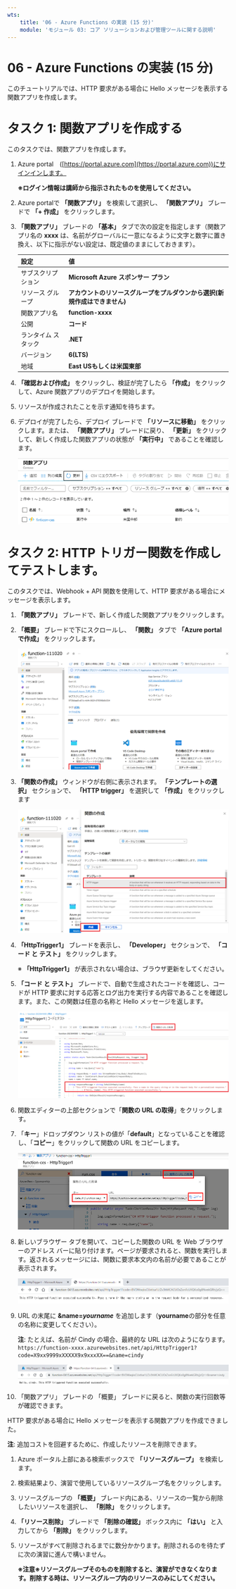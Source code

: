 ```yaml
---
wts:
    title: '06 - Azure Functions の実装 (15 分)'
    module: 'モジュール 03: コア ソリューションおよび管理ツールに関する説明'
---
```

# 06 - Azure Functions の実装 (15 分)

このチュートリアルでは、HTTP 要求がある場合に Hello メッセージを表示する関数アプリを作成します。 

# タスク 1: 関数アプリを作成する 

このタスクでは、関数アプリを作成します。

1. Azure portal　([https://portal.azure.com](https://portal.azure.com))にサインインします。

    **※ログイン情報は講師から指示されたものを使用してください。**

2. Azure portalで **「関数アプリ」** を検索して選択し、 **「関数アプリ」** ブレードで **「+ 作成」** をクリックします。

    

3. **「関数アプリ」** ブレードの **「基本」** タブで次の設定を指定します（関数アプリ名の **xxxx** は、名前がグローバルに一意になるように文字と数字に置き換え、以下に指示がない設定は、既定値のままにしておきます）。

    | 設定 | 値 |
    | -- | --|
    | サブスクリプション | **Microsoft Azure スポンサー プラン** |
    | リソース グループ | **アカウントのリソースグループをプルダウンから選択(新規作成はできません)** |
    | 関数アプリ名 | **function-xxxx** |
    | 公開 | **コード** |
    | ランタイム スタック | **.NET** |
    | バージョン | **6(LTS)** |
    | 地域 | **East USもしくは米国東部** |

4. **「確認および作成」** をクリックし、検証が完了したら **「作成」** をクリックして、Azure 関数アプリのデプロイを開始します。

5. リソースが作成されたことを示す通知を待ちます。

6. デプロイが完了したら、デプロイ ブレードで  **「リソースに移動」**  をクリックします。または、 **「関数アプリ」** ブレードに戻り、 **「更新」** をクリックして、新しく作成した関数アプリの状態が **「実行中」** であることを確認します。 

    

    ![新しい関数アプリを使用した「関数アプリ」ページのスクリーンショット。](./images/0701.png)

# タスク 2: HTTP トリガー関数を作成してテストします。

このタスクでは、Webhook + API 関数を使用して、HTTP 要求がある場合にメッセージを表示します。 

1. **「関数アプリ」** ブレードで、新しく作成した関数アプリをクリックします。 

2. **「概要」** ブレードで下にスクロールし、 **「関数」** タブで **「Azure portal で作成」** をクリックします。

    

    ![0702](./images/0702.png)

3. **「関数の作成」** ウィンドウが右側に表示されます。 **「テンプレートの選択」** セクションで、 **「HTTP trigger」** を選択して **「作成」** をクリックします 

    ![Azure Portal 内のドット ネットの [はじめに] ペインの Azure Functions で関数を作成する手順のスクリーンショット。Azure Functions に新しい webhook を追加するために使用する表示要素を示す HTTP トリガー カードが強調表示されます。](./images/0702a.png)

4. **「HttpTrigger1」** ブレードを表示し、 **「Developer」** セクションで、 **「コード と テスト」** をクリックします。

    ※  **「HttpTrigger1」** が表示されない場合は、ブラウザ更新をしてください。

5. **「コード と テスト」** ブレードで、自動で生成されたコードを確認し、コードが HTTP 要求に対する応答とログ出力を実行する内容であることを確認します。また、この関数は任意の名称と Hello メッセージを返します。 

    ![06-00](./images/06-00.png)

6. 関数エディターの上部セクションで「**関数の URL の取得**」をクリックします。 

7. 「**キー**」ドロップダウン リストの値が「**default**」となっていることを確認し、「**コピー**」をクリックして関数の URL をコピーします。 

    ![Azure ポータルの関数エディター内の関数 URL 取得ペインのスクリーンショット。「関数の URL の取得」ボタン、「キー」を設定するドロップダウン リスト、URL の「コピー」ボタンの表示要素が強調表示され、関数エディターから関数の URL を取得してコピーする方法が示されます。](./images/0705.png)

8. 新しいブラウザー タブを開いて、コピーした関数の URL を Web ブラウザーのアドレス バーに貼り付けます。ページが要求されると、関数を実行します。返されるメッセージには、関数に要求本文内の名前が必要であることが表示されます。

    ![名前の提供を求めるメッセージのスクリーンショット。](./images/0706.png)

9. URL の末尾に **&name=*yourname*** を追加します（**yourname**の部分を任意の名称に変更してください）。

    **注**: たとえば、名前が Cindy の場合、最終的な URL は次のようになります。 `https://function-xxxx.azurewebsites.net/api/HttpTrigger1?code=X9xx9999xXXXXX9x9xxxXX==&name=cindy`

    ![強調表示された関数 URL のスクリーンショットと、Web ブラウザーのアドレス バーに追加されたユーザー名の例。メイン ブラウザー ウィンドウ内に関数の出力を示す Hello メッセージとユーザー名も強調表示されます。](./images/0707.png)

10. 「関数アプリ」 ブレードの 「概要」 ブレードに戻ると、関数の実行回数等が確認できます。

    

HTTP 要求がある場合に Hello メッセージを表示する関数アプリを作成できました。 

**注**: 追加コストを回避するために、作成したリソースを削除できます。

1. Azure ポータル上部にある検索ボックスで **「リソースグループ」** を検索します。

2. 検索結果より、演習で使用しているリソースグループ名をクリックします。

3. リソースグループの **「概要」** ブレード内にある、リソースの一覧から削除したいリソースを選択し、 **「削除」** をクリックします。

4. **「リソース削除」** ブレードで **「削除の確認」** ボックス内に **「はい」** と入力してから **「削除」** をクリックします。

5. リソースがすべて削除されるまでに数分かかります。削除されるのを待たずに次の演習に進んで構いません。

   **※注意※リソースグループそのものを削除すると、演習ができなくなります。削除する時は、リソースグループ内のリソースのみにしてください。**
